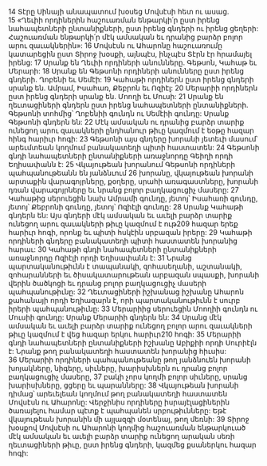 14 Տէրը Սինայի անապատում խօսեց Մովսէսի հետ ու ասաց. 15 «Ղեւիի որդիներին հաշուառման ենթարկի՛ր ըստ իրենց նահապետների ընտանիքների, ըստ իրենց գնդերի ու իրենց ցեղերի: Հաշուառման ենթարկի՛ր մէկ ամսական եւ դրանից բարձր բոլոր արու զաւակներին»: 16 Մովսէսն ու Ահարոնը հաշուառումը կատարեցին ըստ Տիրոջ խօսքի, այնպէս, ինչպէս Տէրն էր հրամայել իրենց: 17 Սրանք են Ղեւիի որդիների անունները. Գեթսոն, Կահաթ եւ Մերարի: 18 Սրանք են Գեթսոնի որդիների անունները ըստ իրենց գնդերի. Ղոբենի եւ Սեմէի: 19 Կահաթի որդիներն ըստ իրենց գնդերի սրանք են. Ամրամ, Իսահառ, Քեբրոն եւ Ոզիէլ: 20 Մերարիի որդիներն ըստ իրենց գնդերի սրանք են. Մոողի եւ Մուսի:
21 Սրանք են ղեւտացիների գնդերն ըստ իրենց նահապետների ընտանիքների. Գեթսոնի տոհմից՝ Ղոբենիի գունդն ու Սեմէիի գունդը: Սրանք Գեթսոնի գնդերն են: 22 Մէկ ամսական ու դրանից բարձր տարիք ունեցող արու զաւակների ընդհանուր թիւը կազմում է եօթը հազար հինգ հարիւր հոգի: 23 Գեթսոնի այս գնդերը խորանի յետեւի մասում՝ արեւմտեան կողմում բանակատեղի պիտի հաստատեն: 24 Գեթսոնի գնդի նահապետների ընտանիքների առաջնորդը Գեիղի որդի Եղիսափանն է: 25 Վկայութեան խորանում Գեթսոնի որդիների պահպանութեանն են յանձնւում 26 խորանը, վկայութեան խորանի արտաքին վարագոյրները, քօղերը, սրահի առագաստները, խորանի դռան վարագոյրները եւ նրանց բոլոր բաղկացուցիչ մասերը:
27 Կահաթից սերուեցին նախ Ամրամի գունդը, յետոյ՝ Իսահառի գունդը, յետոյ՝ Քեբրոնի գունդը, յետոյ՝ Ոզիէլի գունդը: 28 Սրանք Կահաթի գնդերն են: Այս գնդերի մէկ ամսական եւ աւելի բարձր տարիք ունեցող արու զաւակների թիւը կազմում է ութ209 հազար երեք հարիւր հոգի, որոնք եւ պիտի հսկէին սրբազան իրերը: 29 Կահաթի որդիների գնդերը բանակատեղի պիտի հաստատեն խորանից հարաւ: 30 Կահաթի գնդի նահապետների ընտանիքների առաջնորդը Ոզիէլի որդի Եղիսափանն է: 31 Նրանց պարտականութիւնն է տապանակի, զոհասեղանի, աշտանակի, զոհարանների եւ ծիսակատարութեան արբազան սպասքի, խորանի վերին ծածկոցի եւ դրանց բոլոր բաղկացուցիչ մասերի պահպանութիւնը: 32 Ղեւտացիների իշխանաց իշխանը Ահարոն քահանայի որդի Եղիազարն է, որի պարտականութիւնն է սուրբ իրերի պահպանութիւնը:
33 Մերարիից սերուեցին Մոողիի գունդն ու Մուսիի գունդը: Սրանք Մերարիի գնդերն են: 34 Սրանց մէկ ամսական եւ աւելի բարձր տարիք ունեցող բոլոր արու զաւակների թիւը կազմում է վեց հազար երկու հարիւր210 հոգի: 35 Մերարիի գնդի նահապետների ընտանիքների իշխանը Աբիքիի որդի Սուրիէլն է: Նրանք թող բանակատեղի հաստատեն խորանից հիւսիս: 36 Մերարիի որդիների պահպանութեանը թող յանձնուեն խորանի խոյակները, նիգերը, սիւները, խարիսխներն ու դրանց բոլոր բաղկացուցիչ մասերը, 37 բակի չորս կողմի բոլոր սիւները, սրանց խարիսխները, ցցերը եւ պարանները:
38 Վկայութեան խորանի դիմաց՝ արեւելեան կողմում թող բանակատեղի հաստատեն Մովսէսն ու Ահարոնը: Վերջինիս որդիները իսրայէլացիներին ծառայելու համար պէտք է պահպանեն սրբութիւնները: Եթէ վկայութեան խորանին մի այլազգի մօտենայ, թող մեռնի: 39 Տիրոջ խօսքով Մովսէսի ու Ահարոնի կողմից հաշուառման ենթարկուած մէկ ամսական եւ աւելի բարձր տարիք ունեցող արական սեռի ղեւտացիների թիւը, ըստ իրենց գնդերի, կազմեց քսաներկու հազար հոգի:

